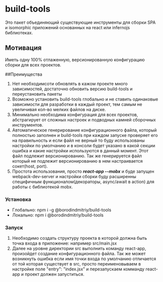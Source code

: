 # build-tools
Это пакет объединяющий существующие инструменты для сборки SPA и isomorphic приложений основанных на react или infernojs
библиотеках. 

## Мотивация 
Иметь одну 100% отлаженную, версионированную конфигурацию сборки для всех проектов. 

##Преимущества 
1. Нет необходимсоти обновлять в кажом проекте много зависимостей, достаточно обновить версию build-tools и 
переустановить пакеты
2. Возможно установить build-tools глобально и не ставить одинаковые зависимости для разработки в каждый проект, тем 
самым не увеличивая кол-во мелких файлов на диске.
3. Минимально необходима конфигурация для всех проектов, абстрагирует от сложных настроек и подводных камней 
сборочных инструментов.
4. Автоматическое генерирование конфигурационного файла, который полностью заполнен и build-tools при каждом
запуске проверяет его на правильность и если файл не верный то буду использованы настройки по умолчанию и в консоли 
будет указано в какой секции ошибка и какие настройки используются в данный момент. Этот файл подлежит версионированию.
Так же генерируется файл который не подлежит версионированию в нем настраивается сокет(host, port).
5. Простота использования, просто _**react-app --mobx**_ и буде запущен webpack-dev-server и настройки сборки буду
расширенны специфичным функционалом(декораторы, async/await в action) для работы с библиотекой mobx.

### Установка
- Глобально: npm i -g @borodindmitriy/build-tools
- Локально: npm i @borodindmitriy/build-tools

### Запуск

1. Необходимо создать структуру проекта в которой должна быть точка входа в приложение: например src/main.jsx
2. Далее на уровне директории src выполнить команду react-app, произойдет создание конфигурационного файла. 
Так же может возникнуть ошибка если имя точки входа по умолчанию отличается от той которая существует в src, просто 
переименовываем в настройке поле "entry": "index.jsx" и перезапускаем комманду react-app и проект должен запуститься.

